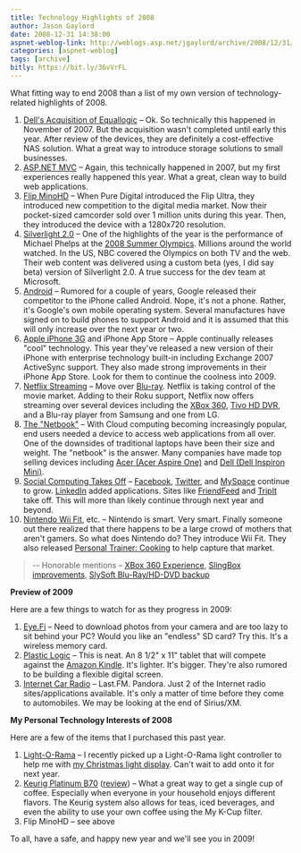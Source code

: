 ```yaml
---
title: Technology Highlights of 2008
author: Jason Gaylord
date: 2008-12-31 14:38:00
aspnet-weblog-link: http://weblogs.asp.net/jgaylord/archive/2008/12/31/technology-highlights-of-2008.aspx
categories: [aspnet-weblog]
tags: [archive]
bitly: https://bit.ly/36vVrFL
---
```


What fitting way to end 2008 than a list of my own version of technology-related highlights of 2008.

1.  [Dell's Acquisition of Equallogic](http://www.reuters.com/article/technologyNews/idUSWNAS033120071105) – Ok. So technically this happened in November of 2007. But the acquisition wasn't completed until early this year. After review of the devices, they are definitely a cost-effective NAS solution. What a great way to introduce storage solutions to small businesses.
2.  [ASP.NET MVC](http://weblogs.asp.net/scottgu/archive/2007/10/14/asp-net-mvc-framework.aspx) – Again, this technically happened in 2007, but my first experiences really happened this year. What a great, clean way to build web applications.
3.  [Flip MinoHD](http://www.theflip.com/) – When Pure Digital introduced the Flip Ultra, they introduced new competition to the digital media market. Now their pocket-sized camcorder sold over 1 million units during this year. Then, they introduced the device with a 1280x720 resolution.
4.  [Silverlight 2.0](http://weblogs.asp.net/scottgu/archive/2008/10/14/silverlight-2-released.aspx) – One of the highlights of the year is the performance of Michael Phelps at the [2008 Summer Olympics](http://www.nbcolympics.com/). Millions around the world watched. In the US, NBC covered the Olympics on both TV and the web. Their web content was delivered using a custom beta (yes, I did say beta) version of Silverlight 2.0. A true success for the dev team at Microsoft.
5.  [Android](http://www.android.com/) – Rumored for a couple of years, Google released their competitor to the iPhone called Android. Nope, it's not a phone. Rather, it's Google's own mobile operating system. Several manufactures have signed on to build phones to support Android and it is assumed that this will only increase over the next year or two.
6.  [Apple iPhone 3G](http://www.apple.com/iphone/) and iPhone App Store – Apple continually releases "cool" technology. This year they've released a new version of their iPhone with enterprise technology built-in including Exchange 2007 ActiveSync support. They also made strong improvements in their iPhone App Store. Look for them to continue the coolness into 2009.
7.  [Netflix Streaming](http://www.netflix.com/NetflixReadyDevices) – Move over [Blu-ray](http://www.blu-ray.com/). Netflix is taking control of the movie market. Adding to their Roku support, Netflix now offers streaming over several devices including the [XBox 360](http://www.xbox.com/), [Tivo HD DVR](http://www.tivo.com/), and a Blu-ray player from Samsung and one from LG.
8.  [The "Netbook"](http://en.wikipedia.org/wiki/Netbook) – With Cloud computing becoming increasingly popular, end users needed a device to access web applications from all over. One of the downsides of traditional laptops have been their size and weight. The "netbook" is the answer. Many companies have made top selling devices including [Acer (Acer Aspire One)](http://www.acer.com/aspireone) and [Dell (Dell Inspiron Mini)](http://www.dell.com/content/products/productdetails.aspx/laptop-inspiron-9?cs=19&s=dhs&ref=homepg).
9.  [Social Computing Takes Off](http://www.socialcomputingmagazine.com/) – [Facebook](http://www.facebook.com/), [Twitter](http://www.twitter.com/), and [MySpace](http://www.myspace.com/) continue to grow. [LinkedIn](http://www.linkedin.com/) added applications. Sites like [FriendFeed](http://www.friendfeed.com/) and [TripIt](http://www.tripit.com/) take off. This will more than likely continue through next year and beyond.
10.  [Nintendo Wii Fit](http://www.nintendo.com/wiifit), etc. – Nintendo is smart. Very smart. Finally someone out there realized that there happens to be a large crowd of mothers that aren't gamers. So what does Nintendo do? They introduce Wii Fit. They also released [Personal Trainer: Cooking](http://personaltrainercooking.com/) to help capture that market.

> \-- Honorable mentions – [XBox 360 Experience](http://www.xbox.com/en-US/live/nxe/), [SlingBox improvements](http://www.slingmedia.com/), [SlySoft Blu-Ray/HD-DVD backup](http://www.slysoft.com/)

**Preview of 2009**

Here are a few things to watch for as they progress in 2009:

1.  [Eye.Fi](http://www.eye.fi/) – Need to download photos from your camera and are too lazy to sit behind your PC? Would you like an "endless" SD card? Try this. It's a wireless memory card.
2.  [Plastic Logic](http://www.plasticlogic.com/) – This is neat. An 8 1/2" x 11" tablet that will compete against the [Amazon Kindle](http://www.amazon.com/gp/blog/A1F8Z0JAEIDVRY/ref=cm_blog_open). It's lighter. It's bigger. They're also rumored to be building a flexible digital screen.
3.  [Internet Car Radio](http://www.mp3car.com/vbulletin/mp3car-blog-talk/127694-miroamer-makes-first-internet-car-radio-we-think-not.html) – Last.FM. Pandora. Just 2 of the Internet radio sites/applications available. It's only a matter of time before they come to automobiles. We may be looking at the end of Sirius/XM.

**My Personal Technology Interests of 2008**

Here are a few of the items that I purchased this past year.

1.  [Light-O-Rama](http://www.lightorama.com/) – I recently picked up a Light-O-Rama light controller to help me with [my Christmas light display](http://www.mylightdisplay.com/). Can't wait to add onto it for next year.
2.  [Keurig Platinum B70](http://www.keurig.com/) ([review](http://weblogs.asp.net/jgaylord/archive/2008/12/29/review-keurig-platinum-b70-home-brewing-system.aspx)) – What a great way to get a single cup of coffee. Especially when everyone in your household enjoys different flavors. The Keurig system also allows for teas, iced beverages, and even the ability to use your own coffee using the My K-Cup filter.
3.  Flip MinoHD – see above

To all, have a safe, and happy new year and we'll see you in 2009!